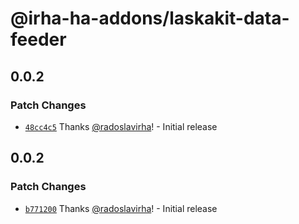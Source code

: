 # @irha-ha-addons/laskakit-data-feeder

## 0.0.2

### Patch Changes

- [`48cc4c5`](https://github.com/radoslavirha/ha-addons/commit/48cc4c5cadd12ee09b0858b93f000670f39bc4f1) Thanks [@radoslavirha](https://github.com/radoslavirha)! - Initial release

## 0.0.2

### Patch Changes

- [`b771200`](https://github.com/radoslavirha/ha-addons/commit/b771200f366bfdcdddabd85830bb43af71667354) Thanks [@radoslavirha](https://github.com/radoslavirha)! - Initial release
